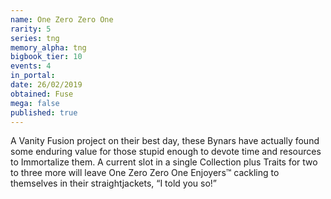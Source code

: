 ```yaml
---
name: One Zero Zero One
rarity: 5
series: tng
memory_alpha: tng
bigbook_tier: 10
events: 4
in_portal:
date: 26/02/2019
obtained: Fuse
mega: false
published: true
---
```


A Vanity Fusion project on their best day, these Bynars have actually found some enduring value for those stupid enough to devote time and resources to Immortalize them. A current slot in a single Collection plus Traits for two to three more will leave One Zero Zero One Enjoyers™ cackling to themselves in their straightjackets, “I told you so!”
